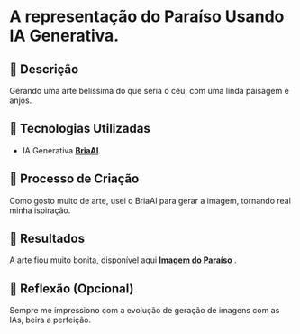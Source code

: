 # A representação do Paraíso Usando IA Generativa.

## 📒 Descrição
Gerando uma arte belíssima do que seria o céu, com uma linda paisagem e anjos.

## 🤖 Tecnologias Utilizadas
- IA Generativa **[BriaAI](https://bria.ai/)**

## 🧐 Processo de Criação
Como gosto muito de arte, usei o BriaAI para gerar a imagem, tornando real minha ispiração.

## 🚀 Resultados
A arte fiou muito bonita, disponível aqui **[Imagem do Paraíso](https://github.com/NeoJhonn/lab-natty-or-not/blob/main/exemplos/2_I_want_a_very_beautiful__very_aesthetic_landscape_of_what_paradise_would_be_like_94844ece6772de19%20.png)** .

## 💭 Reflexão (Opcional)
Sempre me impressiono com a evolução de geração de imagens com as IAs, beira a perfeição.
